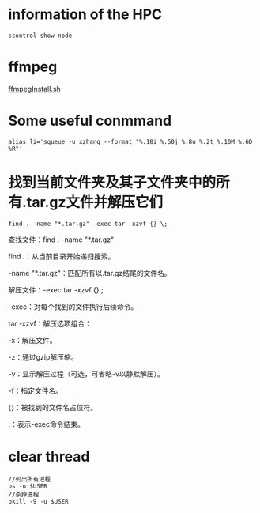 # information of the HPC
```
scontrol show node
```

# ffmpeg

[ffmpegInstall.sh](ffmpegInstall.sh)

# Some useful conmmand
```
alias li='squeue -u xzhang --format "%.18i %.50j %.8u %.2t %.10M %.6D %R"'
```

# 找到当前文件夹及其子文件夹中的所有.tar.gz文件并解压它们
```
find . -name "*.tar.gz" -exec tar -xzvf {} \;

```
查找文件：find . -name "*.tar.gz"

find .：从当前目录开始递归搜索。

-name "*.tar.gz"：匹配所有以.tar.gz结尾的文件名。

解压文件：-exec tar -xzvf {} \;

-exec：对每个找到的文件执行后续命令。

tar -xzvf：解压选项组合：

-x：解压文件。

-z：通过gzip解压缩。

-v：显示解压过程（可选，可省略-v以静默解压）。

-f：指定文件名。

{}：被找到的文件名占位符。

\;：表示-exec命令结束。

# clear thread
```
//列出所有进程
ps -u $USER
//杀掉进程
pkill -9 -u $USER
```